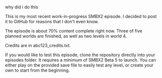 why did i do this

This is my most recent work-in-progress SMBX2 episode. I decided to post it to GitHub for reasons that I don't even know.

The episode is about 70% content complete right now. Three of five planned worlds are finished, as well as two levels in world 4.

Credits are in abc123_credits.txt.

If you would like to test this episode, clone the repository directly into your episodes folder. It requires a minimum of SMBX2 Beta 5 to launch. You can either play on the provided save file to easily test any level, or create your own to start from the beginning.